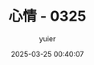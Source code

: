---
title: 心情 - 0325
titleTemplate: '%s - yuier'
date: 2025-03-25 00:40:07
updated: 2025-03-25 00:40:07
author: yuier
cover: 
hide: true
---
